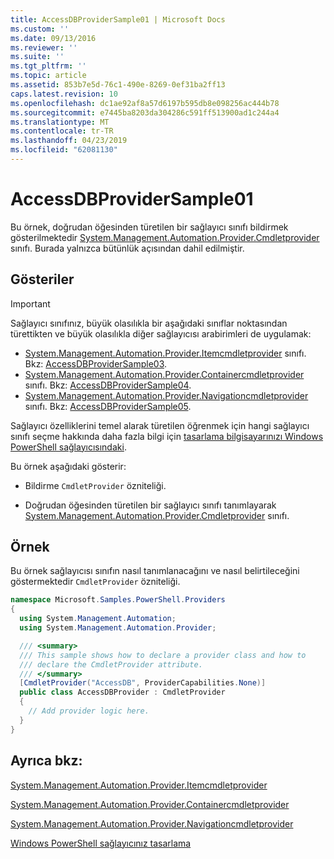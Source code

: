 ```yaml
---
title: AccessDBProviderSample01 | Microsoft Docs
ms.custom: ''
ms.date: 09/13/2016
ms.reviewer: ''
ms.suite: ''
ms.tgt_pltfrm: ''
ms.topic: article
ms.assetid: 853b7e5d-76c1-490e-8269-0ef31ba2ff13
caps.latest.revision: 10
ms.openlocfilehash: dc1ae92af8a57d6197b595db8e098256ac444b78
ms.sourcegitcommit: e7445ba8203da304286c591ff513900ad1c244a4
ms.translationtype: MT
ms.contentlocale: tr-TR
ms.lasthandoff: 04/23/2019
ms.locfileid: "62081130"
---
```

# <a name="accessdbprovidersample01"></a>AccessDBProviderSample01

Bu örnek, doğrudan öğesinden türetilen bir sağlayıcı sınıfı bildirmek gösterilmektedir [System.Management.Automation.Provider.Cmdletprovider](/dotnet/api/System.Management.Automation.Provider.CmdletProvider) sınıfı. Burada yalnızca bütünlük açısından dahil edilmiştir.

## <a name="demonstrates"></a>Gösteriler

> [!IMPORTANT]
> Sağlayıcı sınıfınız, büyük olasılıkla bir aşağıdaki sınıflar noktasından türettikten ve büyük olasılıkla diğer sağlayıcısı arabirimleri de uygulamak:
>
> -   [System.Management.Automation.Provider.Itemcmdletprovider](/dotnet/api/System.Management.Automation.Provider.ItemCmdletProvider) sınıfı. Bkz: [AccessDBProviderSample03](./accessdbprovidersample03.md).
> -   [System.Management.Automation.Provider.Containercmdletprovider](/dotnet/api/System.Management.Automation.Provider.ContainerCmdletProvider) sınıfı. Bkz: [AccessDBProviderSample04](./accessdbprovidersample04.md).
> -   [System.Management.Automation.Provider.Navigationcmdletprovider](/dotnet/api/System.Management.Automation.Provider.NavigationCmdletProvider) sınıfı. Bkz: [AccessDBProviderSample05](./accessdbprovidersample05.md).
>
> Sağlayıcı özelliklerini temel alarak türetilen öğrenmek için hangi sağlayıcı sınıfı seçme hakkında daha fazla bilgi için [tasarlama bilgisayarınızı Windows PowerShell sağlayıcısındaki](./provider-types.md).

Bu örnek aşağıdaki gösterir:

- Bildirme `CmdletProvider` özniteliği.

- Doğrudan öğesinden türetilen bir sağlayıcı sınıfı tanımlayarak [System.Management.Automation.Provider.Cmdletprovider](/dotnet/api/System.Management.Automation.Provider.CmdletProvider) sınıfı.

## <a name="example"></a>Örnek

Bu örnek sağlayıcısı sınıfın nasıl tanımlanacağını ve nasıl belirtileceğini göstermektedir `CmdletProvider` özniteliği.

```csharp
namespace Microsoft.Samples.PowerShell.Providers
{
  using System.Management.Automation;
  using System.Management.Automation.Provider;

  /// <summary>
  /// This sample shows how to declare a provider class and how to
  /// declare the CmdletProvider attribute.
  /// </summary>
  [CmdletProvider("AccessDB", ProviderCapabilities.None)]
  public class AccessDBProvider : CmdletProvider
  {
    // Add provider logic here.
  }
}
```

## <a name="see-also"></a>Ayrıca bkz:

[System.Management.Automation.Provider.Itemcmdletprovider](/dotnet/api/System.Management.Automation.Provider.ItemCmdletProvider)

[System.Management.Automation.Provider.Containercmdletprovider](/dotnet/api/System.Management.Automation.Provider.ContainerCmdletProvider)

[System.Management.Automation.Provider.Navigationcmdletprovider](/dotnet/api/System.Management.Automation.Provider.NavigationCmdletProvider)

[Windows PowerShell sağlayıcınız tasarlama](./provider-types.md)